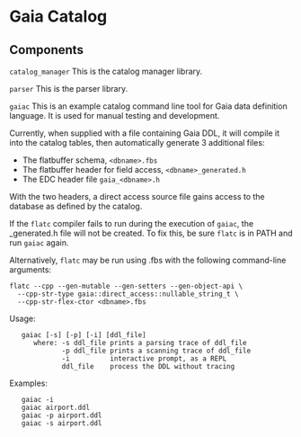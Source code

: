 # Gaia Catalog

## Components

`catalog_manager`
This is the catalog manager library.

`parser`
This is the parser library.

`gaiac`
This is an example catalog command line tool for Gaia data definition language.
It is used for manual testing and development.

Currently, when supplied with a file containing Gaia DDL, it will compile it into
the catalog tables, then automatically generate 3 additional files:
- The flatbuffer schema, `<dbname>.fbs`
- The flatbuffer header for field access, `<dbname>_generated.h`
- The EDC header file `gaia_<dbname>.h`

With the two headers, a direct access source file gains access to the database as 
defined by the catalog.

If the `flatc` compiler fails to run during the execution of `gaiac`, the <dbname>_generated.h
file will not be created. To fix this, be sure `flatc` is in PATH and run `gaiac` again.

Alternatively, `flatc` may be run using <dbname>.fbs with the following command-line
arguments:

```
flatc --cpp --gen-mutable --gen-setters --gen-object-api \
  --cpp-str-type gaia::direct_access::nullable_string_t \
  --cpp-str-flex-ctor <dbname>.fbs
```

Usage:
```
   gaiac [-s] [-p] [-i] [ddl_file]
      where: -s ddl_file prints a parsing trace of ddl_file
             -p ddl_file prints a scanning trace of ddl_file
             -i          interactive prompt, as a REPL
             ddl_file    process the DDL without tracing
```
Examples:
```
   gaiac -i
   gaiac airport.ddl
   gaiac -p airport.ddl
   gaiac -s airport.ddl
```
